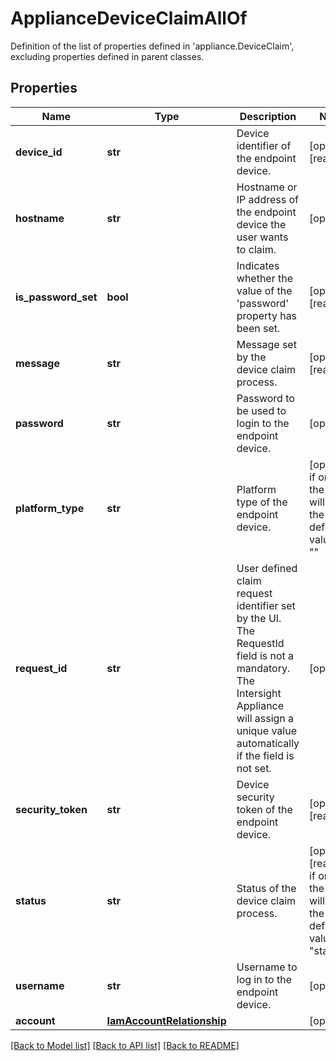 # ApplianceDeviceClaimAllOf

Definition of the list of properties defined in 'appliance.DeviceClaim', excluding properties defined in parent classes.
## Properties
Name | Type | Description | Notes
------------ | ------------- | ------------- | -------------
**device_id** | **str** | Device identifier of the endpoint device. | [optional] [readonly] 
**hostname** | **str** | Hostname or IP address of the endpoint device the user wants to claim. | [optional] 
**is_password_set** | **bool** | Indicates whether the value of the &#39;password&#39; property has been set. | [optional] [readonly] 
**message** | **str** | Message set by the device claim process. | [optional] [readonly] 
**password** | **str** | Password to be used to login to the endpoint device. | [optional] 
**platform_type** | **str** | Platform type of the endpoint device. | [optional]  if omitted the server will use the default value of ""
**request_id** | **str** | User defined claim request identifier set by the UI. The RequestId field is not a mandatory. The Intersight Appliance will assign a unique value automatically if the field is not set. | [optional] 
**security_token** | **str** | Device security token of the endpoint device. | [optional] [readonly] 
**status** | **str** | Status of the device claim process. | [optional] [readonly]  if omitted the server will use the default value of "started"
**username** | **str** | Username to log in to the endpoint device. | [optional] 
**account** | [**IamAccountRelationship**](IamAccountRelationship.md) |  | [optional] 

[[Back to Model list]](../README.md#documentation-for-models) [[Back to API list]](../README.md#documentation-for-api-endpoints) [[Back to README]](../README.md)


